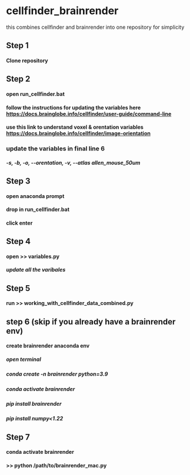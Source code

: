 # cellfinder_brainrender
this combines cellfinder and brainrender into one repository for simplicity 

## Step 1
#### Clone repository 

## Step 2
#### open run_cellfinder.bat
#### follow the instructions for updating the variables here https://docs.brainglobe.info/cellfinder/user-guide/command-line
#### use this link to understand voxel & orentation variables https://docs.brainglobe.info/cellfinder/image-orientation
### update the variables in final line 6
##### -s, -b, -o, --orentation, -v, --atlas allen_mouse_50um

## Step 3
#### open anaconda prompt
#### drop in run_cellfinder.bat
#### click enter

## Step 4
#### open >> variables.py
##### update all the varibales

## Step 5
#### run >> working_with_cellfinder_data_combined.py

## step 6 (skip if you already have a brainrender env)
#### create brainrender anaconda env
##### open terminal 
##### conda create -n brainrender python=3.9
##### conda activate brainrender
##### pip install brainrender
##### pip install numpy<1.22

## Step 7
#### conda activate brainrender
#### >> python /path/to/brainrender_mac.py
